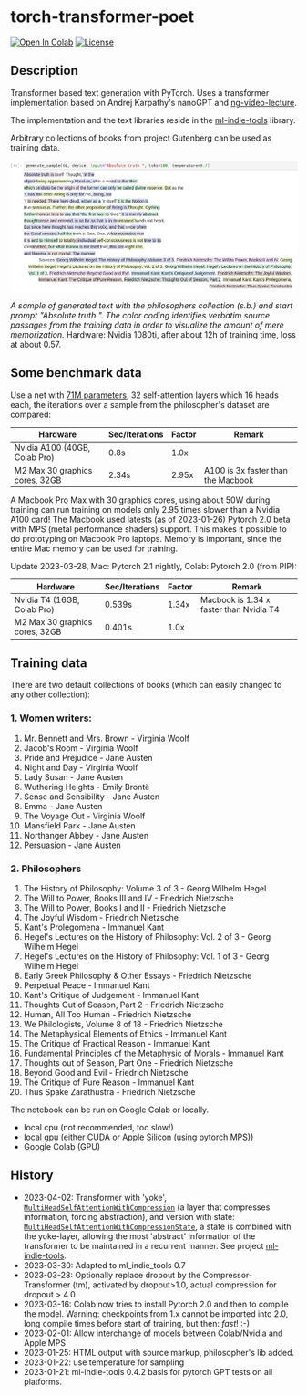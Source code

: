 # torch-transformer-poet

<a href="https://colab.research.google.com/github/domschl/torch-transformer-poet/blob/main/torch_transformer_poet.ipynb" target="_parent"><img src="https://colab.research.google.com/assets/colab-badge.svg" alt="Open In Colab"/></a>
[![License](http://img.shields.io/badge/license-MIT-brightgreen.svg?style=flat)](LICENSE)

## Description

Transformer based text generation with PyTorch. Uses a transformer implementation based on Andrej Karpathy's nanoGPT and [ng-video-lecture](https://github.com/karpathy/ng-video-lecture/blob/master/gpt.py).

The implementation and the text libraries reside in the [ml-indie-tools](https://github.com/domschl/ml-indie-tools) library.

Arbitrary collections of books from project Gutenberg can be used as training data.

![](https://github.com/domschl/torch-transformer-poet/blob/main/doc/absolute_truth_on_nvidia.png)

_A sample of generated text with the philosophers collection (s.b.) and start prompt "Absolute truth ". The color coding identifies verbatim source passages from the training data in order to visualize the amount of mere memorization._ 
Hardware: Nvidia 1080ti, after about 12h of training time, loss at about 0.57.

## Some benchmark data

Use a net with [71M parameters](https://github.com/domschl/torch-transformer-poet/commit/60592f4b38a2f030a3962ae320791fa3dbe444ff), 32 self-attention layers which 16 heads each, the iterations over a sample from the philosopher's dataset are compared:

| Hardware | Sec/Iterations | Factor | Remark |
| -------- | ---------- | ------ | ------- |
| Nvidia A100 (40GB, Colab Pro) | 0.8s  | 1.0x |  |
| M2 Max 30 graphics cores, 32GB | 2.34s | 2.95x | A100 is 3x faster than the Macbook |

A Macbook Pro Max with 30 graphics cores, using about 50W during training can run training on models only 2.95 times slower than a Nvidia A100 card!
The Macbook used latests (as of 2023-01-26) Pytorch 2.0 beta with MPS (metal performance shaders) support.
This makes it possible to do prototyping on Macbook Pro laptops. Memory is important, since the entire Mac memory can be used for training.

Update 2023-03-28, Mac: Pytorch 2.1 nightly, Colab: Pytorch 2.0 (from PIP):

| Hardware | Sec/Iterations | Factor | Remark |
| -------- | ---------- | ------ | ------- |
| Nvidia T4 (16GB, Colab Pro) | 0.539s  | 1.34x | Macbook is 1.34 x faster than Nvidia T4 |
| M2 Max 30 graphics cores, 32GB | 0.401s | 1.0x |  |

## Training data

There are two default collections of books (which can easily changed to any other collection):

### 1. Women writers:

1. Mr. Bennett and Mrs. Brown - Virginia Woolf
2. Jacob's Room - Virginia Woolf
3. Pride and Prejudice - Jane Austen
4. Night and Day - Virginia Woolf
5. Lady Susan - Jane Austen
6. Wuthering Heights - Emily Brontë
7. Sense and Sensibility - Jane Austen
8. Emma - Jane Austen
9. The Voyage Out - Virginia Woolf
10. Mansfield Park - Jane Austen
11. Northanger Abbey - Jane Austen
12. Persuasion - Jane Austen

### 2. Philosophers

1. The History of Philosophy: Volume 3 of 3 - Georg Wilhelm Hegel
2. The Will to Power, Books III and IV - Friedrich Nietzsche
3. The Will to Power, Books I and II - Friedrich Nietzsche
4. The Joyful Wisdom - Friedrich Nietzsche
5. Kant's Prolegomena - Immanuel Kant
6. Hegel's Lectures on the History of Philosophy: Vol. 2 of 3 - Georg Wilhelm Hegel
7. Hegel's Lectures on the History of Philosophy: Vol. 1 of 3 - Georg Wilhelm Hegel
8. Early Greek Philosophy & Other Essays - Friedrich Nietzsche
9. Perpetual Peace - Immanuel Kant
10. Kant's Critique of Judgement - Immanuel Kant
11. Thoughts Out of Season, Part 2 - Friedrich Nietzsche
12. Human, All Too Human - Friedrich Nietzsche
13. We Philologists, Volume 8 of 18 - Friedrich Nietzsche
14. The Metaphysical Elements of Ethics - Immanuel Kant
15. The Critique of Practical Reason - Immanuel Kant
16. Fundamental Principles of the Metaphysic of Morals - Immanuel Kant
17. Thoughts out of Season, Part One - Friedrich Nietzsche
18. Beyond Good and Evil - Friedrich Nietzsche
19. The Critique of Pure Reason - Immanuel Kant
20. Thus Spake Zarathustra - Friedrich Nietzsche

The notebook can be run on Google Colab or locally.

- local cpu (not recommended, too slow!)
- local gpu (either CUDA or Apple Silicon (using pytorch MPS))
- Google Colab (GPU)

## History

* 2023-04-02: Transformer with 'yoke', [`MultiHeadSelfAttentionWithCompression`](https://domschl.github.io/ml-indie-tools/_build/html/index.html#multiheadselfattentionwithcompression) (a layer that compresses information, forcing abstraction), and version with state: [`MultiHeadSelfAttentionWithCompressionState`](https://domschl.github.io/ml-indie-tools/_build/html/index.html#multiheadselfattentionwithcompressionstate), a state is combined with the yoke-layer, allowing the most 'abstract' information of the transformer to be maintained in a recurrent manner. See project [ml-indie-tools](https://domschl.github.io/ml-indie-tools).
* 2023-03-30: Adapted to ml_indie_tools 0.7
* 2023-03-28: Optionally replace dropout by the Compressor-Transformer (tm), activated by dropout>1.0, actual compression for dropout > 4.0.
* 2023-03-16: Colab now tries to install Pytorch 2.0 and then to compile the model. Warning: checkpoints from 1.x cannot be imported into 2.0, long compile times before start of training, but then: _fast_! :-)
* 2023-02-01: Allow interchange of models between Colab/Nvidia and Apple MPS
* 2023-01-25: HTML output with source markup, philosopher's lib added.
* 2023-01-22: use temperature for sampling
* 2023-01-21: ml-indie-tools 0.4.2 basis for pytorch GPT tests on all platforms.
